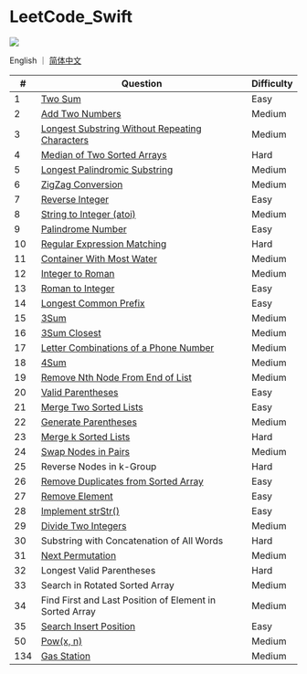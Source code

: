 # LeetCode_Swift

![](https://img.shields.io/badge/language-swift-green.svg)

English ｜ [简体中文](README-zh_CN.md)

| #    | Question                                                     | Difficulty |
| ---- | ------------------------------------------------------------ | ---------- |
| 1    | [Two Sum](/Easy/0001.two-sum)                                | Easy       |
| 2    | [Add Two Numbers](Medium/0002.-add-two-numbers)              | Medium     |
| 3    | [Longest Substring Without Repeating Characters](Medium/0003.longest-substring-without-repeating-characters) | Medium     |
| 4    | [Median of Two Sorted Arrays](Hard/0004.median-of-two-sorted-arrays) | Hard       |
| 5    | [Longest Palindromic Substring](Medium/0005.longest-palindromic-substring) | Medium     |
| 6    | [ZigZag Conversion](Medium/0006.zigzag-conversion)           | Medium     |
| 7    | [Reverse Integer](Easy/0007.reverse-integer)                 | Easy       |
| 8    | [String to Integer (atoi)](Medium/0008.string-to-integer)    | Medium     |
| 9    | [Palindrome Number](Easy/0009.palindrome-number)             | Easy       |
| 10   | [Regular Expression Matching](Hard/0010.regular-expression-matching) | Hard       |
| 11   | [Container With Most Water](Medium/0011.container-with-most-water) | Medium     |
| 12   | [Integer to Roman](Medium/0012.integer-to-roman)             | Medium     |
| 13   | [Roman to Integer](Easy/0013.roman-to-integer)               | Easy       |
| 14   | [Longest Common Prefix](Easy/0014.longest-common-prefix)     | Easy       |
| 15   | [3Sum](Medium/0015.3sum)                                     | Medium     |
| 16   | [3Sum Closest](Medium/0016.3sum-closest)                     | Medium     |
| 17   | [Letter Combinations of a Phone Number](Medium/0017.letter-combinations-of-a-phone-number) | Medium     |
| 18   | [4Sum](Medium/0018.4sum)                                     | Medium     |
| 19   | [Remove Nth Node From End of List](Medium/0019.remove-nth-node-from-end-of-list) | Medium     |
| 20   | [Valid Parentheses](Easy/0020.valid-parentheses)             | Easy       |
| 21   | [Merge Two Sorted Lists](Easy/0021.merge-two-sorted-lists)   | Easy       |
| 22   | [Generate Parentheses](Medium/0022.generate-parentheses)     | Medium     |
| 23   | [Merge k Sorted Lists](Hard/0023.merge-k-sorted-lists)       | Hard       |
| 24   | [Swap Nodes in Pairs](Medium/0024.swap-nodes-in-pairs)       | Medium     |
| 25   | Reverse Nodes in k-Group                                     | Hard       |
| 26   | [Remove Duplicates from Sorted Array](Easy/0026.remove-duplicates-from-sorted-array) | Easy       |
| 27   | [Remove Element](Easy/0027.remove-element)                   | Easy       |
| 28   | [Implement strStr()](Easy/0028.implement-str-str)            | Easy       |
| 29   | [Divide Two Integers](Medium/0029.divide-two-integers)       | Medium     |
| 30   | Substring with Concatenation of All Words                    | Hard       |
| 31   | [Next Permutation](Medium/0031.next-permutation)             | Medium     |
| 32   | Longest Valid Parentheses                                    | Hard       |
| 33   | Search in Rotated Sorted Array                               | Medium     |
| 34   | Find First and Last Position of Element in Sorted Array      | Medium     |
| 35   | [Search Insert Position](Easy/0035.search-insert-position)   | Easy       |
| 50   | [Pow(x, n)](Easy/0050.pow(x,n))                              | Medium     |
| 134  | [Gas Station](Medium/0134.gas-station)                       | Medium     |
